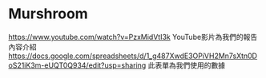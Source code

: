 # Murshroom
https://www.youtube.com/watch?v=PzxMidVtI3k
YouTube影片為我們的報告內容介紹
https://docs.google.com/spreadsheets/d/1_g487XwdE3OPiVH2Mn7sXtn0DoS21iK3m-eUQT0Q934/edit?usp=sharing
此表單為我們使用的數據
